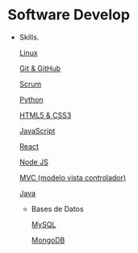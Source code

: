# Software Develop

- Skills.
    
    [Linux](Software%20Develop%20a48999f245584d74b8c45d7dfa5fc433/Linux%20f462b295896a42e4bee3857722c6bca0.md)
    
    [Git & GitHub](Software%20Develop%20a48999f245584d74b8c45d7dfa5fc433/Git%20&%20GitHub%20a340a6e63d534c338d5dfc6de2220739.md)
    
    [Scrum ](Software%20Develop%20a48999f245584d74b8c45d7dfa5fc433/Scrum%2074621f092282469d9e1027e9179a6ed3.md)
    
    [Python](Software%20Develop%20a48999f245584d74b8c45d7dfa5fc433/Python%20cdddc69752ea41529fdab1cea2d1d5b4.md)
    
    [HTML5 & CSS3](Software%20Develop%20a48999f245584d74b8c45d7dfa5fc433/HTML5%20&%20CSS3%20f095a33f57d14f2f9c7079358a8204c7.md)
    
    [JavaScript](Software%20Develop%20a48999f245584d74b8c45d7dfa5fc433/JavaScript%20fbae401a212f4aae91e29a52cb5dfd2c.md)
    
    [React](Software%20Develop%20a48999f245584d74b8c45d7dfa5fc433/React%20e8d1a9012000438c826a54d2e4a123c9.md)
    
    [Node JS](Software%20Develop%20a48999f245584d74b8c45d7dfa5fc433/Node%20JS%204bfbb50c68224487bb16deec6e3e13c6.md)
    
    [MVC (modelo vista controlador)](Software%20Develop%20a48999f245584d74b8c45d7dfa5fc433/MVC%20(modelo%20vista%20controlador)%205c73d369bf434748ba20e3b54da57730.md)
    
    [Java](Software%20Develop%20a48999f245584d74b8c45d7dfa5fc433/Java%20b79fd0c3121f4ce5bf48d46be035f4e8.csv)
    
    - Bases de Datos
        
        [MySQL](Software%20Develop%20a48999f245584d74b8c45d7dfa5fc433/MySQL%20c377cf9724f144b087fe7150f83979fb.md)
        
        [MongoDB](Software%20Develop%20a48999f245584d74b8c45d7dfa5fc433/MongoDB%20bbc59d19818246228f047cc886ca6972.md)